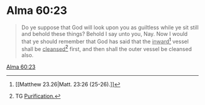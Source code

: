 # Alma 60:23

> Do ye suppose that God will look upon you as guiltless while ye sit still and behold these things? Behold I say unto you, Nay. Now I would that ye should remember that God has said that the <u>inward</u>[^a] vessel shall be <u>cleansed</u>[^b] first, and then shall the outer vessel be cleansed also.

[Alma 60:23](https://www.churchofjesuschrist.org/study/scriptures/bofm/alma/60?lang=eng&id=p23#p23)


[^a]: [[Matthew 23.26|Matt. 23:26 (25-26).]]
[^b]: TG [Purification.](https://www.churchofjesuschrist.org/study/scriptures/tg/purification?lang=eng)
